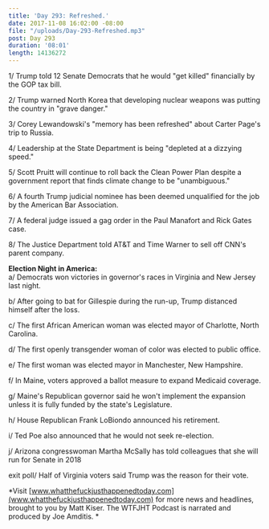 ```yaml
---
title: 'Day 293: Refreshed.'
date: 2017-11-08 16:02:00 -08:00
file: "/uploads/Day-293-Refreshed.mp3"
post: Day 293
duration: '08:01'
length: 14136272
---
```


1/ Trump told 12 Senate Democrats that he would "get killed" financially by the GOP tax bill.

2/ Trump warned North Korea that developing nuclear weapons was putting the country in "grave danger."

3/ Corey Lewandowski's "memory has been refreshed" about Carter Page's trip to Russia.

4/ Leadership at the State Department is being "depleted at a dizzying speed."

5/ Scott Pruitt will continue to roll back the Clean Power Plan despite a government report that finds climate change to be "unambiguous."

6/ A fourth Trump judicial nominee has been deemed unqualified for the job by the American Bar Association.

7/ A federal judge issued a gag order in the Paul Manafort and Rick Gates case.

8/ The Justice Department told AT&T and Time Warner to sell off CNN's parent company.

**Election Night in America:**\
a/ Democrats won victories in governor's races in Virginia and New Jersey last night.

b/ After going to bat for Gillespie during the run-up, Trump distanced himself after the loss.

c/ The first African American woman was elected mayor of Charlotte, North Carolina.

d/ The first openly transgender woman of color was elected to public office.

e/ The first woman was elected mayor in Manchester, New Hampshire.

f/ In Maine, voters approved a ballot measure to expand Medicaid coverage.

g/ Maine's Republican governor said he won't implement the expansion unless it is fully funded by the state's Legislature.

h/ House Republican Frank LoBiondo announced his retirement.

i/ Ted Poe also announced that he would not seek re-election.

j/ Arizona congresswoman Martha McSally has told colleagues that she will run for Senate in 2018

exit poll/ Half of Virginia voters said Trump was the reason for their vote.

*Visit [www.whatthefuckjusthappenedtoday.com](www.whatthefuckjusthappenedtoday.com) for more news and headlines, brought to you by Matt Kiser. The WTFJHT Podcast is narrated and produced by Joe Amditis. *